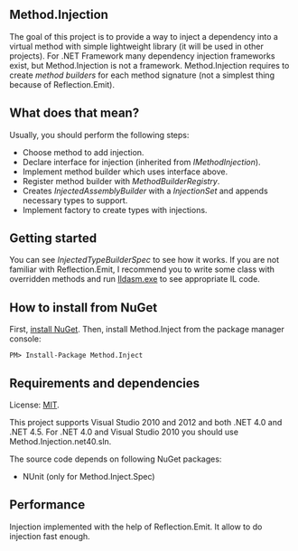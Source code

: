 ## Method.Injection

The goal of this project is to provide a way to inject a dependency into a virtual method with simple lightweight library (it will be used in other projects).
For .NET Framework many dependency injection frameworks exist, but Method.Injection is not a framework.
Method.Injection requires to create *method builders* for each method signature (not a simplest thing because of Reflection.Emit).

## What does that mean?

Usually, you should perform the following steps:

* Choose method to add injection.
* Declare interface for injection (inherited from *IMethodInjection*).
* Implement method builder which uses interface above.
* Register method builder with *MethodBuilderRegistry*.
* Creates *InjectedAssemblyBuilder* with a *InjectionSet* and appends necessary types to support.
* Implement factory to create types with injections.

## Getting started

You can see *InjectedTypeBuilderSpec* to see how it works.
If you are not familiar with Reflection.Emit, I recommend you to write some class with overridden methods 
and run [Ildasm.exe](http://msdn.microsoft.com/en-us/library/f7dy01k1(v=vs.110).aspx) to see appropriate IL code.

## How to install from NuGet

First, [install NuGet](http://docs.nuget.org/docs/start-here/installing-nuget). Then, install Method.Inject from the package manager console:

	PM> Install-Package Method.Inject

## Requirements and dependencies

License: [MIT](http://opensource.org/licenses/MIT).

This project supports Visual Studio 2010 and 2012 and both .NET 4.0 and .NET 4.5. For .NET 4.0 and Visual Studio 2010 you should use Method.Injection.net40.sln.

The source code depends on following NuGet packages:

- NUnit (only for Method.Inject.Spec)

## Performance

Injection implemented with the help of Reflection.Emit. It allow to do injection fast enough.